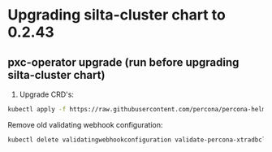 # Upgrading silta-cluster chart to 0.2.43

## pxc-operator upgrade (run before upgrading silta-cluster chart)

1. Upgrade CRD's:

```bash
kubectl apply -f https://raw.githubusercontent.com/percona/percona-helm-charts/dcfc35a1158862da60a89010e4cabaa2b94560f5/charts/ps-operator/crds/crd.yaml
```

Remove old validating webhook configuration:

```bash
kubectl delete validatingwebhookconfiguration validate-percona-xtradbcluster
```
